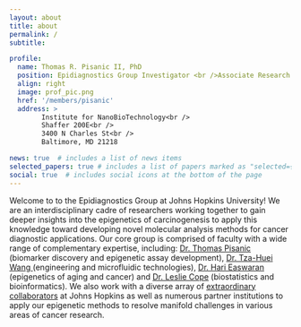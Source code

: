 ```yaml
---
layout: about
title: about
permalink: /
subtitle:

profile:
  name: Thomas R. Pisanic II, PhD
  position: Epidiagnostics Group Investigator <br />Associate Research Professor <br /> <a href="https://breakthroughcancer.org/">Break Through Cancer</a> Scientist</a>
  align: right
  image: prof_pic.png
  href: '/members/pisanic'
  address: >
        Institute for NanoBioTechnology<br />
        Shaffer 200E<br />
        3400 N Charles St<br />        
        Baltimore, MD 21218

news: true  # includes a list of news items
selected_papers: true # includes a list of papers marked as "selected={true}"
social: true  # includes social icons at the bottom of the page
---
```


Welcome to to the Epidiagnostics Group at Johns Hopkins University! We are an interdisciplinary cadre of researchers working together to gain deeper insights into the epigenetics of carcinogenesis to apply this knowledge toward developing novel molecular analysis methods for cancer diagnostic applications. Our core group is comprised of faculty with a wide range of complementary expertise, including: <a href = "/members/Pisanic">Dr. Thomas Pisanic </a> (biomarker discovery and epigenetic assay development), <a href = "https://engineering.jhu.edu/faculty/tza-huei-jeff-wang/"> Dr. Tza-Huei Wang </a>(engineering and microfluidic technologies), <a href ="https://www.hopkinsmedicine.org/profiles/details/hariharan-easwaran">Dr. Hari Easwaran </a> (epigenetics of aging and cancer) and <a href="https://www.hopkinsmedicine.org/profiles/details/leslie-cope">Dr. Leslie Cope</a> (biostatistics and bioinformatics). We also work with a diverse array of <a href ="/collaborators">extraordinary collaborators</a> at Johns Hopkins as well as numerous partner institutions to apply our epigenetic methods to resolve manifold challenges in various areas of cancer research.
